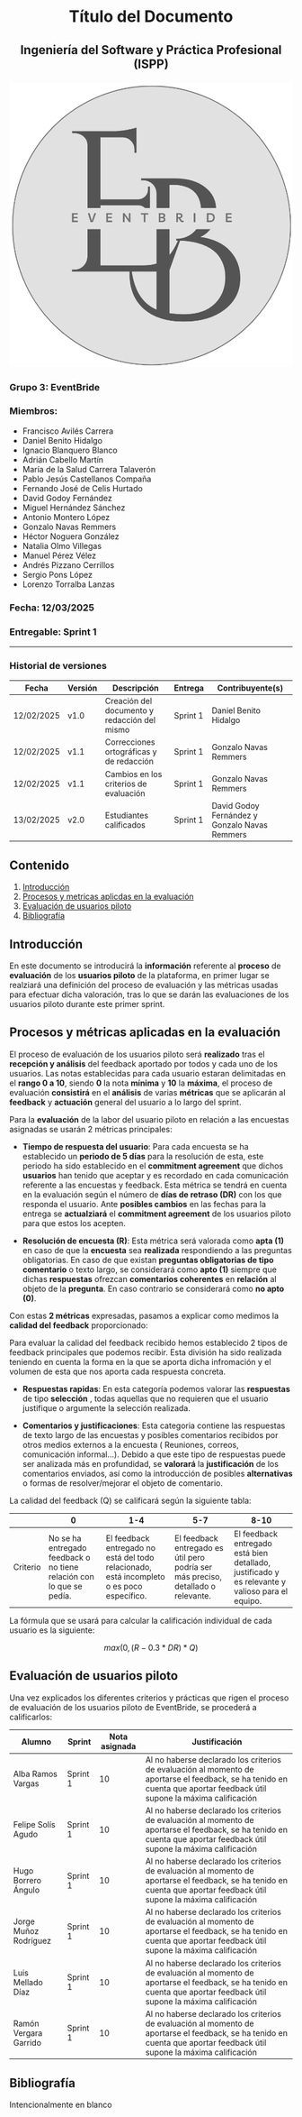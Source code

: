 # <p style="text-align: center;">Título del Documento</p>
## <p style="text-align: center;">Ingeniería del Software y Práctica Profesional (ISPP)</p>
<center><img src="../img/Eventbride.png"></center>

### Grupo 3: EventBride

### Miembros:
- Francisco Avilés Carrera
- Daniel Benito Hidalgo
- Ignacio Blanquero Blanco
- Adrián Cabello Martín
- María de la Salud Carrera Talaverón
- Pablo Jesús Castellanos Compaña
- Fernando José de Celis Hurtado
- David Godoy Fernández
- Miguel Hernández Sánchez
- Antonio Montero López
- Gonzalo Navas Remmers
- Héctor Noguera González
- Natalia Olmo Villegas
- Manuel Pérez Vélez
- Andrés Pizzano Cerrillos
- Sergio Pons López
- Lorenzo Torralba Lanzas

### Fecha: 12/03/2025

### Entregable: Sprint 1

---

### Historial de versiones

|Fecha|Versión|Descripción|Entrega|Contribuyente(s)|
|---|---|---|---|---|
|12/02/2025 |v1.0|Creación del documento y redacción del mismo| Sprint 1 |Daniel Benito Hidalgo|
|12/02/2025 |v1.1|Correcciones ortográficas y de redacción| Sprint 1 |Gonzalo Navas Remmers|
|12/02/2025 |v1.1|Cambios en los criterios de evaluación| Sprint 1 |Gonzalo Navas Remmers|
|13/02/2025 |v2.0|Estudiantes calificados| Sprint 1 | David Godoy Fernández y Gonzalo Navas Remmers|


## Contenido
1. [Introducción](#intro)
2. [Procesos y metricas aplicdas en la evaluación ](#med)
3. [Evaluación de usuarios piloto](#eval)
3. [Bibliografía](#bib)

<div id='intro'></div>

## Introducción

En este documento se introducirá la **información** referente al **proceso** de **evaluación** de los **usuarios piloto** de la plataforma, en primer lugar se realziará una definición del proceso de evaluación y las métricas usadas para efectuar dicha valoración, tras lo que se darán las evaluaciones de los usuarios piloto durante este primer sprint.

<div id='med'></div>

## Procesos y métricas aplicadas en la evaluación

El proceso de evaluación de los usuarios piloto será **realizado** tras el **recepción y análisis** del feedback aportado por todos y cada uno de los usuarios. Las notas establecidas para cada usuario estaran delimitadas en el **rango 0 a 10**, siendo **0** la nota **mínima** y **10** la **máxima**, el proceso de evaluación **consistirá** en el **análisis** de varias **métricas** que se aplicarán al **feedback** y **actuación** general del usuario a lo largo del sprint.

Para la **evaluación** de la labor del usuario piloto en relación a las encuestas asignadas se usarán 2 métricas principales:

- **Tiempo de respuesta del usuario**: Para cada encuesta se ha establecido un **periodo de 5 días** para la resolución de esta, este periodo ha sido establecido en el **commitment agreement** que dichos **usuarios** han tenido que aceptar y es recordado en cada comunicación referente a las encuestas y feedback. Esta métrica se tendrá en cuenta en la evaluación según el número de **días de retraso (DR)** con los que responda el usuario.
Ante **posibles cambios** en las fechas para la entrega se **actualziará** el **commitment agreement** de los usuarios piloto   para que estos los acepten.

- **Resolución de encuesta (R)**: Esta métrica será valorada como **apta (1)** en caso de que la **encuesta** sea **realizada** respondiendo a las preguntas obligatorias. En caso de que existan **preguntas obligatorias de tipo comentario** o texto largo, se considerará como **apto (1)** siempre que dichas **respuestas** ofrezcan **comentarios coherentes** en **relación** al objeto de la **pregunta**. En caso contrario se considerará como **no apto (0)**.

Con estas **2 métricas** expresadas, pasamos a explicar como medimos la **calidad del feedback** proporcionado:

Para evaluar la calidad del feedback recibido hemos establecido 2 tipos de feedback principales que podemos recibir. Esta división ha sido realizada teniendo en cuenta la forma en la que se aporta dicha infromación y el volumen de esta que nos aporta cada respuesta concreta. 
- **Respuestas rapidas**: En esta categoría podemos valorar las **respuestas** de tipo **selección** , todas aquellas que no requieren que el usuario justifique o argumente la selección realizada.

- **Comentarios y justificaciones**: Esta categoria contiene las respuestas de texto largo de las encuestas y posibles comentarios recibidos por otros medios externos a la encuesta ( Reuniones, correos, comunicación informal...). Debido a que este tipo de respuestas puede ser analizada más en profundidad, se **valorará** la **justificación** de los comentarios enviados, así como la introducción de posibles **alternativas** o formas de resolver/mejorar el objeto de comentario. 

La calidad del feedback (Q) se calificará según la siguiente tabla:

| | 0 | 1-4 | 5-7 | 8-10 |
|---|---|---|---|---|
|Criterio | No se ha entregado feedback o no tiene relación con lo que se pedía. | El feedback entregado no está del todo relacionado, está incompleto o es poco específico. | El feedback entregado es útil pero podría ser más preciso, detallado o relevante. | El feedback entregado está bien detallado, justificado y es relevante y valioso para el equipo. |

La fórmula que se usará para calcular la calificación individual de cada usuario es la siguiente:
```math
max(0, (R-0.3*DR)*Q)
```

<div id='eval'></div>

## Evaluación de usuarios piloto

Una vez explicados los diferentes criterios y prácticas que rigen el proceso de evaluación de los usuarios piloto de EventBride, se procederá a calificarlos:

|Alumno|Sprint|Nota asignada|Justificación|
|---|---|---|---|
|Alba Ramos Vargas |Sprint 1| 10 | Al no haberse declarado los criterios de evaluación al momento de aportarse el feedback, se ha tenido en cuenta que aportar feedback útil supone la máxima calificación  |
|Felipe Solís Agudo |Sprint 1| 10 | Al no haberse declarado los criterios de evaluación al momento de aportarse el feedback, se ha tenido en cuenta que aportar feedback útil supone la máxima calificación  |
|Hugo Borrero Ángulo |Sprint 1| 10 | Al no haberse declarado los criterios de evaluación al momento de aportarse el feedback, se ha tenido en cuenta que aportar feedback útil supone la máxima calificación  |
|Jorge Muñoz Rodríguez |Sprint 1| 10 | Al no haberse declarado los criterios de evaluación al momento de aportarse el feedback, se ha tenido en cuenta que aportar feedback útil supone la máxima calificación  |
|Luis Mellado Díaz |Sprint 1| 10 | Al no haberse declarado los criterios de evaluación al momento de aportarse el feedback, se ha tenido en cuenta que aportar feedback útil supone la máxima calificación  |
|Ramón Vergara Garrido |Sprint 1| 10 | Al no haberse declarado los criterios de evaluación al momento de aportarse el feedback, se ha tenido en cuenta que aportar feedback útil supone la máxima calificación  |


<div id='bib'></div>

## Bibliografía

Intencionalmente en blanco
